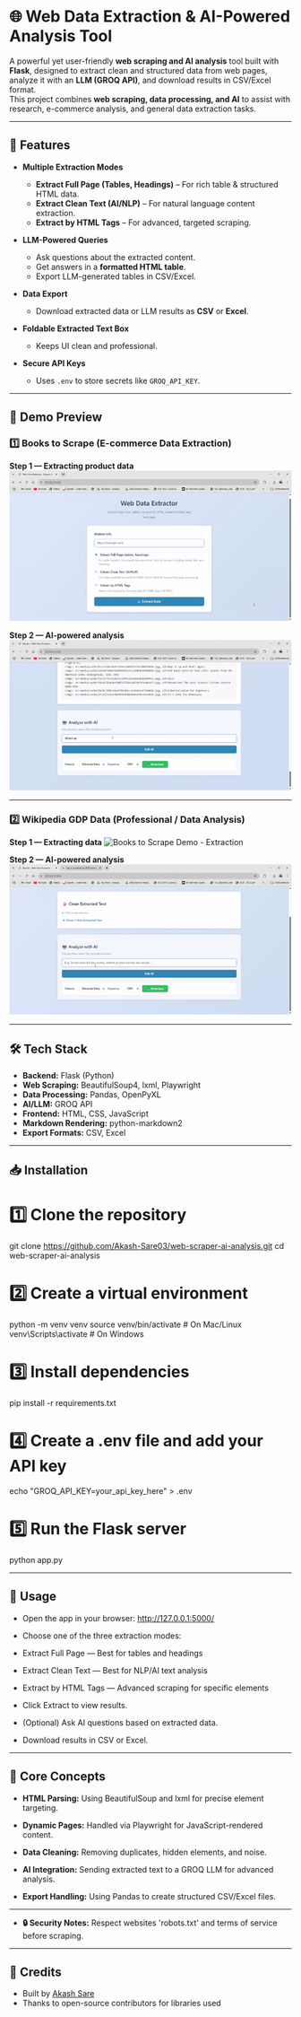 # 🌐 Web Data Extraction & AI-Powered Analysis Tool

A powerful yet user-friendly **web scraping and AI analysis** tool built with **Flask**, designed to extract clean and structured data from web pages, analyze it with an **LLM (GROQ API)**, and download results in CSV/Excel format.  
This project combines **web scraping, data processing, and AI** to assist with research, e-commerce analysis, and general data extraction tasks.

---

## 📌 Features

- **Multiple Extraction Modes**
  - **Extract Full Page (Tables, Headings)** – For rich table & structured HTML data.
  - **Extract Clean Text (AI/NLP)** – For natural language content extraction.
  - **Extract by HTML Tags** – For advanced, targeted scraping.

- **LLM-Powered Queries**
  - Ask questions about the extracted content.
  - Get answers in a **formatted HTML table**.
  - Export LLM-generated tables in CSV/Excel.

- **Data Export**
  - Download extracted data or LLM results as **CSV** or **Excel**.

- **Foldable Extracted Text Box**
  - Keeps UI clean and professional.

- **Secure API Keys**
  - Uses `.env` to store secrets like `GROQ_API_KEY`.

---

## 📸 Demo Preview

### 1️⃣ Books to Scrape (E-commerce Data Extraction)
**Step 1 — Extracting product data** 
![Wikipedia GDP Demo - Extraction](assets/wikipedia_gdp_demo1.gif)

**Step 2 — AI-powered analysis**  
![Wikipedia GDP Demo - AI](assets/wikipedia_gdp_demo2.gif)

---

### 2️⃣ Wikipedia GDP Data (Professional / Data Analysis) 
**Step 1 — Extracting data** 
![Books to Scrape Demo - Extraction](assets/books_to_scrape_demo1.gif)

**Step 2 — AI-powered analysis**  
![Books to Scrape Demo - AI](assets/books_to_scrape_demo2.gif)

---

## 🛠 Tech Stack
- **Backend:** Flask (Python)
- **Web Scraping:** BeautifulSoup4, lxml, Playwright
- **Data Processing:** Pandas, OpenPyXL
- **AI/LLM:** GROQ API
- **Frontend:** HTML, CSS, JavaScript
- **Markdown Rendering:** python-markdown2
- **Export Formats:** CSV, Excel

---

## 📥 Installation

# 1️⃣ Clone the repository
git clone https://github.com/Akash-Sare03/web-scraper-ai-analysis.git
cd web-scraper-ai-analysis

# 2️⃣ Create a virtual environment
python -m venv venv
source venv/bin/activate   # On Mac/Linux
venv\Scripts\activate      # On Windows

# 3️⃣ Install dependencies
pip install -r requirements.txt

# 4️⃣ Create a .env file and add your API key
echo "GROQ_API_KEY=your_api_key_here" > .env

# 5️⃣ Run the Flask server
python app.py

---

## 🚀 Usage

- Open the app in your browser: http://127.0.0.1:5000/

- Choose one of the three extraction modes:

- Extract Full Page — Best for tables and headings

- Extract Clean Text — Best for NLP/AI text analysis

- Extract by HTML Tags — Advanced scraping for specific elements

- Click Extract to view results.

- (Optional) Ask AI questions based on extracted data.

- Download results in CSV or Excel.

---

## 🧠 Core Concepts

- **HTML Parsing:** Using BeautifulSoup and lxml for precise element targeting.

- **Dynamic Pages:** Handled via Playwright for JavaScript-rendered content.

- **Data Cleaning:** Removing duplicates, hidden elements, and noise.

- **AI Integration:** Sending extracted text to a GROQ LLM for advanced analysis.

- **Export Handling:** Using Pandas to create structured CSV/Excel files.

---


- **🔒 Security Notes:** Respect websites 'robots.txt' and terms of service before scraping.


---

## 🤝 Credits

- Built by [Akash Sare](https://github.com/Akash-Sare03)
- Thanks to open-source contributors for libraries used





